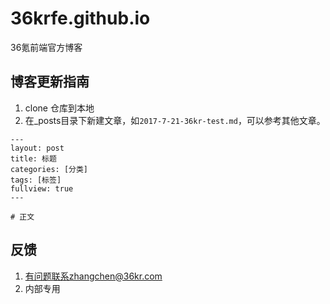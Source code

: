 # 36krfe.github.io
36氪前端官方博客

## 博客更新指南

1. clone 仓库到本地
2. 在_posts目录下新建文章，如``2017-7-21-36kr-test.md``，可以参考其他文章。

```
---
layout: post
title: 标题
categories: [分类]
tags: [标签]
fullview: true
---

# 正文
```

## 反馈

1. 有问题联系zhangchen@36kr.com
2. 内部专用
